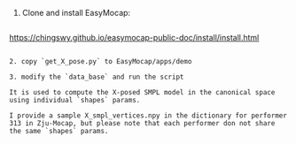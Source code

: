 
1. Clone and install EasyMocap:
   ```
https://chingswy.github.io/easymocap-public-doc/install/install.html
   ```

2. copy `get_X_pose.py` to EasyMocap/apps/demo
  
3. modify the `data_base` and run the script

It is used to compute the X-posed SMPL model in the canonical space using individual `shapes` params.

I provide a sample X_smpl_vertices.npy in the dictionary for performer 313 in Zju-Mocap, but please note that each performer don not share the same `shapes` params.